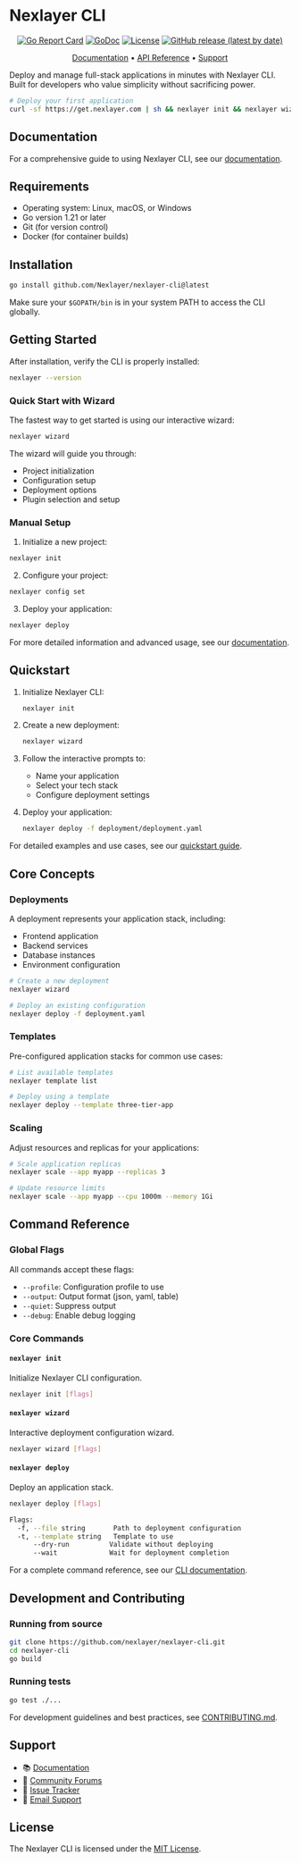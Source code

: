 # Nexlayer CLI

<div align="center">

[![Go Report Card](https://goreportcard.com/badge/github.com/Nexlayer/nexlayer-cli)](https://goreportcard.com/report/github.com/Nexlayer/nexlayer-cli)
[![GoDoc](https://godoc.org/github.com/Nexlayer/nexlayer-cli?status.svg)](https://godoc.org/github.com/Nexlayer/nexlayer-cli)
[![License](https://img.shields.io/badge/License-MIT-blue.svg)](LICENSE)
[![GitHub release (latest by date)](https://img.shields.io/github/v/release/Nexlayer/nexlayer-cli)](https://github.com/Nexlayer/nexlayer-cli/releases)

[Documentation](https://docs.nexlayer.com) • [API Reference](https://docs.nexlayer.com/api) • [Support](https://nexlayer.com/support)

</div>

Deploy and manage full-stack applications in minutes with Nexlayer CLI. Built for developers who value simplicity without sacrificing power.

```bash
# Deploy your first application
curl -sf https://get.nexlayer.com | sh && nexlayer init && nexlayer wizard
```

## Documentation

For a comprehensive guide to using Nexlayer CLI, see our [documentation](https://docs.nexlayer.com).

## Requirements

- Operating system: Linux, macOS, or Windows
- Go version 1.21 or later
- Git (for version control)
- Docker (for container builds)

## Installation

```bash
go install github.com/Nexlayer/nexlayer-cli@latest
```

Make sure your `$GOPATH/bin` is in your system PATH to access the CLI globally.

## Getting Started

After installation, verify the CLI is properly installed:

```bash
nexlayer --version
```

### Quick Start with Wizard

The fastest way to get started is using our interactive wizard:

```bash
nexlayer wizard
```

The wizard will guide you through:
- Project initialization
- Configuration setup
- Deployment options
- Plugin selection and setup

### Manual Setup

1. Initialize a new project:
```bash
nexlayer init
```

2. Configure your project:
```bash
nexlayer config set
```

3. Deploy your application:
```bash
nexlayer deploy
```

For more detailed information and advanced usage, see our [documentation](https://docs.nexlayer.com).

## Quickstart

1. Initialize Nexlayer CLI:
   ```bash
   nexlayer init
   ```

2. Create a new deployment:
   ```bash
   nexlayer wizard
   ```

3. Follow the interactive prompts to:
   - Name your application
   - Select your tech stack
   - Configure deployment settings

4. Deploy your application:
   ```bash
   nexlayer deploy -f deployment/deployment.yaml
   ```

For detailed examples and use cases, see our [quickstart guide](https://docs.nexlayer.com/cli/quickstart).

## Core Concepts

### Deployments

A deployment represents your application stack, including:
- Frontend application
- Backend services
- Database instances
- Environment configuration

```bash
# Create a new deployment
nexlayer wizard

# Deploy an existing configuration
nexlayer deploy -f deployment.yaml
```

### Templates

Pre-configured application stacks for common use cases:

```bash
# List available templates
nexlayer template list

# Deploy using a template
nexlayer deploy --template three-tier-app
```

### Scaling

Adjust resources and replicas for your applications:

```bash
# Scale application replicas
nexlayer scale --app myapp --replicas 3

# Update resource limits
nexlayer scale --app myapp --cpu 1000m --memory 1Gi
```

## Command Reference

### Global Flags

All commands accept these flags:

- `--profile`: Configuration profile to use
- `--output`: Output format (json, yaml, table)
- `--quiet`: Suppress output
- `--debug`: Enable debug logging

### Core Commands

#### `nexlayer init`

Initialize Nexlayer CLI configuration.

```bash
nexlayer init [flags]
```

#### `nexlayer wizard`

Interactive deployment configuration wizard.

```bash
nexlayer wizard [flags]
```

#### `nexlayer deploy`

Deploy an application stack.

```bash
nexlayer deploy [flags]

Flags:
  -f, --file string       Path to deployment configuration
  -t, --template string   Template to use
      --dry-run          Validate without deploying
      --wait             Wait for deployment completion
```

For a complete command reference, see our [CLI documentation](https://docs.nexlayer.com/cli/commands).

## Development and Contributing

### Running from source

```bash
git clone https://github.com/nexlayer/nexlayer-cli.git
cd nexlayer-cli
go build
```

### Running tests

```bash
go test ./...
```

For development guidelines and best practices, see [CONTRIBUTING.md](CONTRIBUTING.md).

## Support

- 📚 [Documentation](https://docs.nexlayer.com)
- 💬 [Community Forums](https://discuss.nexlayer.com)
- 🐛 [Issue Tracker](https://github.com/nexlayer/nexlayer-cli/issues)
- 📧 [Email Support](mailto:support@nexlayer.com)

## License

The Nexlayer CLI is licensed under the [MIT License](LICENSE).
